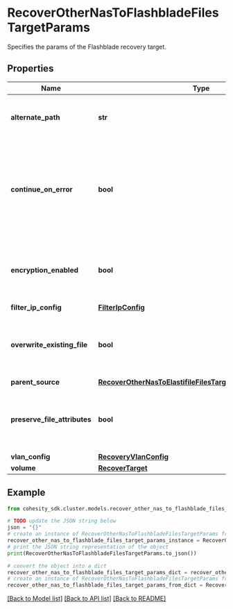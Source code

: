 # RecoverOtherNasToFlashbladeFilesTargetParams

Specifies the params of the Flashblade recovery target.

## Properties

Name | Type | Description | Notes
------------ | ------------- | ------------- | -------------
**alternate_path** | **str** | Specifies the path location to recover files to. | 
**continue_on_error** | **bool** | Specifies whether to continue recovering other files if one of the files fails to recover. Default value is false. | [optional] 
**encryption_enabled** | **bool** | Specifies whether encryption should be enabled during recovery. | [optional] 
**filter_ip_config** | [**FilterIpConfig**](FilterIpConfig.md) |  | [optional] 
**overwrite_existing_file** | **bool** | Specifies whether to overwrite existing file/folder during recovery. | [optional] 
**parent_source** | [**RecoverOtherNasToElastifileFilesTargetParamsParentSource**](RecoverOtherNasToElastifileFilesTargetParamsParentSource.md) |  | [optional] 
**preserve_file_attributes** | **bool** | Specifies whether to preserve file/folder attributes during recovery. | [optional] 
**vlan_config** | [**RecoveryVlanConfig**](RecoveryVlanConfig.md) |  | [optional] 
**volume** | [**RecoverTarget**](RecoverTarget.md) |  | 

## Example

```python
from cohesity_sdk.cluster.models.recover_other_nas_to_flashblade_files_target_params import RecoverOtherNasToFlashbladeFilesTargetParams

# TODO update the JSON string below
json = "{}"
# create an instance of RecoverOtherNasToFlashbladeFilesTargetParams from a JSON string
recover_other_nas_to_flashblade_files_target_params_instance = RecoverOtherNasToFlashbladeFilesTargetParams.from_json(json)
# print the JSON string representation of the object
print(RecoverOtherNasToFlashbladeFilesTargetParams.to_json())

# convert the object into a dict
recover_other_nas_to_flashblade_files_target_params_dict = recover_other_nas_to_flashblade_files_target_params_instance.to_dict()
# create an instance of RecoverOtherNasToFlashbladeFilesTargetParams from a dict
recover_other_nas_to_flashblade_files_target_params_from_dict = RecoverOtherNasToFlashbladeFilesTargetParams.from_dict(recover_other_nas_to_flashblade_files_target_params_dict)
```
[[Back to Model list]](../README.md#documentation-for-models) [[Back to API list]](../README.md#documentation-for-api-endpoints) [[Back to README]](../README.md)


